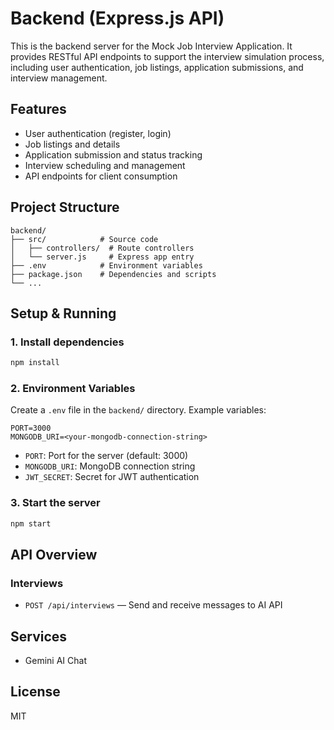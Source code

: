 # Backend (Express.js API)

This is the backend server for the Mock Job Interview Application. It provides RESTful API endpoints to support the interview simulation process, including user authentication, job listings, application submissions, and interview management.

## Features
- User authentication (register, login)
- Job listings and details
- Application submission and status tracking
- Interview scheduling and management
- API endpoints for client consumption

## Project Structure
```
backend/
├── src/            # Source code
│   ├── controllers/  # Route controllers
│   └── server.js     # Express app entry
├── .env            # Environment variables
├── package.json    # Dependencies and scripts
└── ...
```

## Setup & Running

### 1. Install dependencies
```bash
npm install
```

### 2. Environment Variables
Create a `.env` file in the `backend/` directory. Example variables:
```
PORT=3000
MONGODB_URI=<your-mongodb-connection-string>
```
- `PORT`: Port for the server (default: 3000)
- `MONGODB_URI`: MongoDB connection string
- `JWT_SECRET`: Secret for JWT authentication

### 3. Start the server
```bash
npm start
```

## API Overview

### Interviews
- `POST /api/interviews` — Send and receive messages to AI API

## Services
- Gemini AI Chat 

## License
MIT
